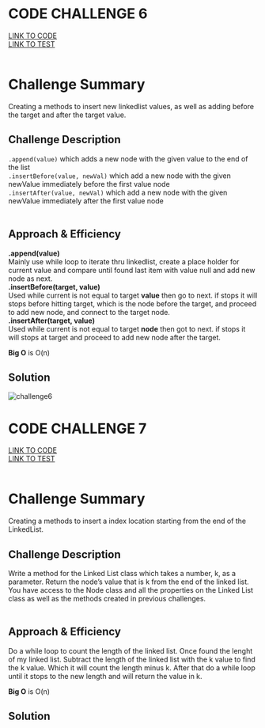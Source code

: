 # CODE CHALLENGE 6<a name="challenge 6"></a>
[LINK TO CODE](https://github.com/daesy13/data-structures-and-algorithms/blob/master/code401challenges/src/main/java/code401challenges/LinkedList.java)</br>
[LINK TO TEST](https://github.com/daesy13/data-structures-and-algorithms/blob/master/code401challenges/src/test/java/code401challenges/LinkedListTest.java)</br></br>
# Challenge Summary
Creating a methods to insert new linkedlist values, as well as adding before the target and after the target value.</br>

## Challenge Description
```.append(value)``` which adds a new node with the given value to the end of the list</br>
```.insertBefore(value, newVal)``` which add a new node with the given newValue immediately before the first value node</br>
```.insertAfter(value, newVal)``` which add a new node with the given newValue immediately after the first value node</br></br>

## Approach & Efficiency
**.append(value)**</br>
Mainly use while loop to iterate thru linkedlist, create a place holder for current value and compare until found last item with value null and add new node as next.</br>
**.insertBefore(target, value)**</br>
Used while current is not equal to target **value** then go to next.
if stops it will stops before hitting target, which is the node before the target, and proceed to add new node, and connect to the target node.</br>
**.insertAfter(target, value)**</br>
Used while current is not equal to target **node** then got to next.
if stops it will stops at target and proceed to add new node after the target.</br>

**Big O** is O(n)

## Solution
![challenge6](../src/assets/challenge6.jpg)

# CODE CHALLENGE 7<a name="challenge 7"></a>
[LINK TO CODE](https://github.com/daesy13/data-structures-and-algorithms/blob/master/code401challenges/src/main/java/code401challenges/LinkedList.java)</br>
[LINK TO TEST](https://github.com/daesy13/data-structures-and-algorithms/blob/master/code401challenges/src/test/java/code401challenges/LinkedListTest.java)</br></br>
# Challenge Summary
Creating a methods to insert a index location starting from the end of the LinkedList.</br>

## Challenge Description
Write a method for the Linked List class which takes a number, k, as a parameter. Return the node’s value that is k from the end of the linked list. You have access to the Node class and all the properties on the Linked List class as well as the methods created in previous challenges.</br></br>

## Approach & Efficiency
Do a while loop to count the length of the linked list. Once found the lenght of my linked list. Subtract the length of the linked list with the k value to find the k value. Which it will count the length minus k. After that do a while loop until it stops to the new length and will return the value in k.</br>

**Big O** is O(n)

## Solution
<!-- ![challenge7](../src/assets/challenge7.jpg) -->
